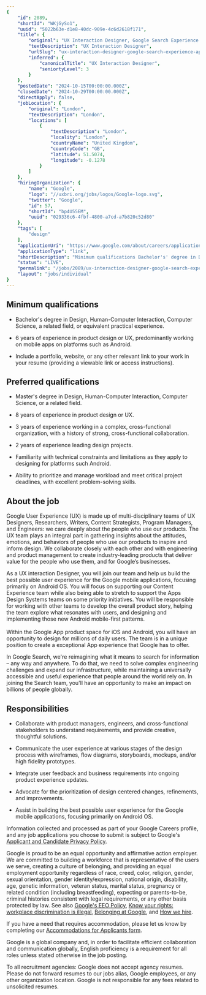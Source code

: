 ```yaml
---
{
	"id": 2089,
	"shortId": "WKjGySo1",
	"uuid": "5022b63e-d1e8-40dc-909e-4c6d2618f171",
	"title": {
		"original": "UX Interaction Designer, Google Search Experience Apps",
		"textDescription": "UX Interaction Designer",
		"urlSlug": "ux-interaction-designer-google-search-experience-apps",
		"inferred": {
			"canonicalTitle": "UX Interaction Designer",
			"seniortyLevel": 3
		}
	},
	"postedDate": "2024-10-15T00:00:00.000Z",
	"closedDate": "2024-10-29T00:00:00.000Z",
	"directApply": false,
	"jobLocation": {
		"original": "London",
		"textDescription": "London",
		"locations": [
			{
				"textDescription": "London",
				"locality": "London",
				"countryName": "United Kingdom",
				"countryCode": "GB",
				"latitude": 51.5074,
				"longitude": -0.1278
			}
		]
	},
	"hiringOrganization": {
		"name": "Google",
		"logo": "//uxbri.org/jobs/logos/Google-logo.svg",
		"twitter": "Google",
		"id": 57,
		"shortId": "bp4U55EM",
		"uuid": "029336c6-4fbf-4800-a7cd-a7b820c52d80"
	},
	"tags": [
		"design"
	],
	"applicationUri": "https://www.google.com/about/careers/applications/apply/447f9ec6-2323-477f-81e0-dcca8918b732/form?src=Online%2FJob%20Board%2Findeed",
	"applicationType": "link",
	"shortDescription": "Minimum qualifications Bachelor's' degree in Design, Human-Computer- Interaction, Computer Science, a related field, or equivalent practical experience. 6 years of experience in product design or",
	"status": "LIVE",
	"permalink": "/jobs/2089/ux-interaction-designer-google-search-experience-apps",
	"layout": "jobs/individual"
}
---
```

<h2>Minimum qualifications</h2><ul><li><p>Bachelor's degree in Design, Human-Computer Interaction, Computer Science, a related field, or equivalent practical experience.</p></li><li><p>6 years of experience in product design or UX, predominantly working on mobile apps on platforms such as Android.</p></li><li><p>Include a portfolio, website, or any other relevant link to your work in your resume (providing a viewable link or access instructions).</p></li></ul><h2>Preferred qualifications</h2><ul><li><p>Master's degree in Design, Human-Computer Interaction, Computer Science, or a related field.</p></li><li><p>8 years of experience in product design or UX.</p></li><li><p>3 years of experience working in a complex, cross-functional organization, with a history of strong, cross-functional collaboration.</p></li><li><p>2 years of experience leading design projects.</p></li><li><p>Familiarity with technical constraints and limitations as they apply to designing for platforms such Android.</p></li><li><p>Ability to prioritize and manage workload and meet critical project deadlines, with excellent problem-solving skills.</p></li></ul><h2>About the job</h2><p>Google User Experience (UX) is made up of multi-disciplinary teams of UX Designers, Researchers, Writers, Content Strategists, Program Managers, and Engineers: we care deeply about the people who use our products. The UX team plays an integral part in gathering insights about the attitudes, emotions, and behaviors of people who use our products to inspire and inform design. We collaborate closely with each other and with engineering and product management to create industry-leading products that deliver value for the people who use them, and for Google’s businesses.</p><p>As a UX interaction Designer, you will join our team and help us build the best possible user experience for the Google mobile applications, focusing primarily on Android OS. You will focus on supporting our Content Experience team while also being able to stretch to support the Apps Design Systems teams on some priority initiatives. You will be responsible for working with other teams to develop the overall product story, helping the team explore what resonates with users, and designing and implementing those new Android mobile-first patterns.<br><br>Within the Google App product space for iOS and Android, you will have an opportunity to design for millions of daily users. The team is in a unique position to create a exceptional App experience that Google has to offer.</p><p>In Google Search, we're reimagining what it means to search for information – any way and anywhere. To do that, we need to solve complex engineering challenges and expand our infrastructure, while maintaining a universally accessible and useful experience that people around the world rely on. In joining the Search team, you'll have an opportunity to make an impact on billions of people globally.</p><h2>Responsibilities</h2><ul><li><p>Collaborate with product managers, engineers, and cross-functional stakeholders to understand requirements, and provide creative, thoughtful solutions.</p></li><li><p>Communicate the user experience at various stages of the design process with wireframes, flow diagrams, storyboards, mockups, and/or high fidelity prototypes.</p></li><li><p>Integrate user feedback and business requirements into ongoing product experience updates.</p></li><li><p>Advocate for the prioritization of design centered changes, refinements, and improvements.</p></li><li><p>Assist in building the best possible user experience for the Google mobile applications, focusing primarily on Android OS.</p></li></ul><p>Information collected and processed as part of your Google Careers profile, and any job applications you choose to submit is subject to Google's <a target="_blank" rel="noopener noreferrer nofollow" href="https://careers.google.com/privacy-policy/">Applicant and Candidate Privacy Policy</a>.</p><p>Google is proud to be an equal opportunity and affirmative action employer. We are committed to building a workforce that is representative of the users we serve, creating a culture of belonging, and providing an equal employment opportunity regardless of race, creed, color, religion, gender, sexual orientation, gender identity/expression, national origin, disability, age, genetic information, veteran status, marital status, pregnancy or related condition (including breastfeeding), expecting or parents-to-be, criminal histories consistent with legal requirements, or any other basis protected by law. See also <a target="_blank" rel="noopener noreferrer nofollow" href="https://www.google.com/about/careers/applications/eeo/">Google's EEO Policy</a>, <a target="_blank" rel="noopener noreferrer nofollow" href="https://careers.google.com/jobs/dist/legal/EEOC_KnowYourRights_10_20.pdf">Know your rights: workplace discrimination is illegal</a>, <a target="_blank" rel="noopener noreferrer nofollow" href="https://about.google/belonging/">Belonging at Google</a>, and <a target="_blank" rel="noopener noreferrer nofollow" href="https://careers.google.com/how-we-hire/">How we hire</a>.</p><p>If you have a need that requires accommodation, please let us know by completing our <a target="_blank" rel="noopener noreferrer nofollow" href="https://goo.gl/forms/aBt6Pu71i1kzpLHe2">Accommodations for Applicants form</a>.</p><p>Google is a global company and, in order to facilitate efficient collaboration and communication globally, English proficiency is a requirement for all roles unless stated otherwise in the job posting.</p><p>To all recruitment agencies: Google does not accept agency resumes. Please do not forward resumes to our jobs alias, Google employees, or any other organization location. Google is not responsible for any fees related to unsolicited resumes.</p>
